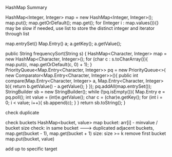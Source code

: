HashMap Summary

HashMap<Integer, Integer> map = new HashMap<Integer, Integer>();
map.put();
map.getOrDefault();
map.get();
for (Integer i : map.values()){}
may be slow if needed, use list to store the distinct integer and iterator through list

map.entrySet()
Map.Entry() a;
a.getKey();
a.getValue();

public String frequencySort(String s) {
        HashMap<Character, Integer> map = new HashMap<Character, Integer>();
        for (char c : s.toCharArray()){
            map.put(c, map.getOrDefault(c, 0) + 1);
        }
        PriorityQueue<Map.Entry<Character, Integer>> pq = new PriorityQueue<>(
            new Comparator<Map.Entry<Character, Integer>>(){
                public int compare(Map.Entry<Character, Integer> a, Map.Entry<Character, Integer> b){
                    return b.getValue() - a.getValue();
                }
        });
        pq.addAll(map.entrySet());
        StringBuilder sb = new StringBuilder();
        while (!pq.isEmpty()){
            Map.Entry e = pq.poll();
            int value = (int)e.getValue();
            char c = (char)e.getKey();
            for (int i = 0; i < value; i++){
                sb.append(c);
            }
        }
        return sb.toString();
    }


check duplicate

check buckets
	HashMap<bucket, value> map
	bucket: arr[i] - minvalue / bucket size
	check: 	in same bucket ---> duplicated
			adjacent buckets, map.get(bucket - 1), map.get(bucket + 1)
	size:	size >= k remove first bucket
	map.put(bucket, value)

add up to specific target